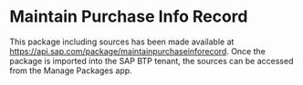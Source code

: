 # Maintain Purchase Info Record

This package including sources has been made available at https://api.sap.com/package/maintainpurchaseinforecord. Once the package is imported into the SAP BTP tenant, the sources can be accessed from the Manage Packages app.
